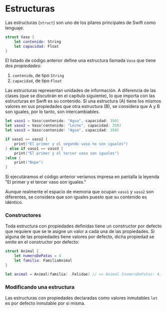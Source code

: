 # Estructuras

Las estructuras (`struct`) son uno de los pilares principales de Swift como lenguaje.

```swift
struct Vaso {
    let contenido: String
    let capacidad: Float
}
```

El listado de código anterior define una estructura llamada `Vaso` que tiene dos *propiedades:* 

1. `contenido`, de tipo `String`
2. `capacidad`, de tipo `Float`

Las estructuras representan unidades de información. A diferencia de las clases (que se discutirán en el capítulo siguiente), lo que importa con las estructuras en Swift es su contenido. Si una estructura (A) tiene los mismos valores en sus propiedades que otra estructura (B), se considera que A y B son iguales, por lo tanto, son intercambiables.

```swift
let vaso1 = Vaso(contenido: "Agua", capacidad: 350)
let vaso2 = Vaso(contenido: "Leche", capacidad: 350)
let vaso3 = Vaso(contenido: "Agua", capacidad: 350)

if vaso1 == vaso2 {
    print("El primer y el segundo vaso no son iguales")
} else if vaso1 == vaso3 {
    print("El primer y el tercer vaso son iguales")
}else {
    print("Nope")
}
```

Si ejecutáramos el código anterior veríamos impresa en pantalla la leyenda "El primer y el tercer vaso son iguales."

Aunque realmente el espacio de memoria que ocupan `vaso1` y `vaso2` son diferentes, se considera que son iguales puesto que su contenido es idéntico.

### Constructores

Toda estructura con propiedades definidas tiene un constructor por defecto que requiere que se le asigne un valor a cada una de las propiedades. Si alguna de las propiedades tiene valores por defecto, dicha propiedad se omite en el constructor por defecto:

```swift
struct Animal {
    let numeroDePatas = 4
    let familia: FamiliaAnimal
}

let animal = Animal(familia: .Felidae) // => Animal {numeroDePatas: 4, familia: Felidae }
```

### Modificando una estructura

Las estructuras con propiedades declaradas como valores inmutables `let` es por defecto inmutable por si misma.

